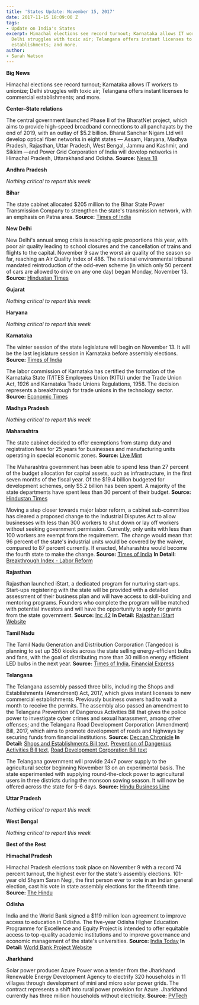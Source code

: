 ```yaml
---
title: 'States Update: November 15, 2017'
date: 2017-11-15 18:09:00 Z
tags:
- Update on India's States
excerpt: Himachal elections see record turnout; Karnataka allows IT workers to unionize;
  Delhi struggles with toxic air; Telangana offers instant licenses to commercial
  establishments; and more.
author:
- Sarah Watson
---
```


**Big News**

Himachal elections see record turnout; Karnataka allows IT workers to unionize; Delhi struggles with toxic air; Telangana offers instant licenses to commercial establishments; and more.

**Center–State relations**

The central government launched Phase II of the BharatNet project, which aims to provide high-speed broadband connections to all panchayats by the end of 2019, with an outlay of $5.2 billion. Bharat Sanchar Nigam Ltd will develop optical fiber networks in eight states — Assam, Haryana, Madhya Pradesh, Rajasthan, Uttar Pradesh, West Bengal, Jammu and Kashmir, and Sikkim —and Power Grid Corporation of India will develop networks in Himachal Pradesh, Uttarakhand and Odisha. **Source:** [News 18](http://www.news18.com/news/tech/government-launches-bharatnet-phase-ii-telcos-give-cheques-to-participate-in-project-1575359.html)

**Andhra Pradesh**

_Nothing critical to report this week_

**Bihar**

The state cabinet allocated $205 million to the Bihar State Power Transmission Company to strengthen the state&#39;s transmission network, with an emphasis on Patna area. **Source:** [Times of India](https://timesofindia.indiatimes.com/city/patna/bihar-cabinet-clears-rs-1100-crore-for-power-distribution-network/articleshow/61551224.cms)

**New Delhi**

New Delhi&#39;s annual smog crisis is reaching epic proportions this year, with poor air quality leading to school closures and the cancellation of trains and flights to the capital. November 9 saw the worst air quality of the season so far, reaching an Air Quality Index of 486. The national environmental tribunal mandated reintroduction of the odd-even scheme (in which only 50 percent of cars are allowed to drive on any one day) began Monday, November 13. **Source:** [Hindustan Times](http://www.hindustantimes.com/delhi-news/delhi-pollution-live-air-quality-deteriorates-as-schools-reopen-govt-to-file-review-petition-on-odd-even/story-Mq6HgVw9iohl2Ad3ZYBaCP.html)

**Gujarat**

_Nothing critical to report this week_

**Haryana**

_Nothing critical to report this week_

**Karnataka**

The winter session of the state legislature will begin on November 13. It will be the last legislature session in Karnataka before assembly elections. **Source:** [Times of India](https://timesofindia.indiatimes.com/city/bengaluru/poll-bound-karnataka-to-see-stormy-winter-session-from-monday/articleshow/61622077.cms)

The labor commission of Karnataka has certified the formation of the Karnataka State IT/ITES Employees Union (KITU) under the Trade Union Act, 1926 and Karnataka Trade Unions Regulations, 1958. The decision represents a breakthrough for trade unions in the technology sector. **Source:** [Economic Times](https://economictimes.indiatimes.com/tech/ites/it-employees-get-nod-to-set-up-trade-union-in-karnataka/articleshow/61568071.cms)

**Madhya Pradesh**

_Nothing critical to report this week_

**Maharashtra**

The state cabinet decided to offer exemptions from stamp duty and registration fees for 25 years for businesses and manufacturing units operating in special economic zones. **Source:** [Live Mint](http://www.livemint.com/Politics/uC84SDu6KbfjQzQ3iKd2QN/Maharashtra-extends-stamp-duty-waiver-for-SEZ-developers.html)

The Maharashtra government has been able to spend less than 27 percent of the budget allocation for capital assets, such as infrastructure, in the first seven months of the fiscal year. Of the $19.4 billion budgeted for development schemes, only $5.2 billion has been spent. A majority of the state departments have spent less than 30 percent of their budget. **Source:** [Hindustan Times](http://www.hindustantimes.com/mumbai-news/slow-place-of-spending-may-hit-maharashtra-s-development-projects/story-XLKKiJp8yBtfowX5hokczJ.html)

Moving a step closer towards major labor reform, a cabinet sub-committee has cleared a proposed change to the Industrial Disputes Act to allow businesses with less than 300 workers to shut down or lay off workers without seeking government permission. Currently, only units with less than 100 workers are exempt from the requirement. The change would mean that 96 percent of the state&#39;s industrial units would be covered by the waiver, compared to 87 percent currently. If enacted, Maharashtra would become the fourth state to make the change. **Source:** [Times of India](https://timesofindia.indiatimes.com/city/mumbai/state-to-make-closure-easier-for-factories/articleshow/61601005.cms) **In Detail:** [Breakthrough Index - Labor Reform](https://www.csis.org/analysis/wadhwaninathan-breakthrough-index-labor-reform)

**Rajasthan**

 Rajasthan launched iStart, a dedicated program for nurturing start-ups. Start-ups registering with the state will be provided with a detailed assessment of their business plan and will have access to skill-building and mentoring programs. Founders who complete the program will be matched with potential investors and will have the opportunity to apply for grants from the state government. **Source:** [Inc 42](https://inc42.com/buzz/rajasthan-government-istart-startups/) **In Detail:** [Rajasthan iStart Website](http://istart.rajasthan.gov.in/pages/program)

**Tamil Nadu**

The Tamil Nadu Generation and Distribution Corporation (Tangedco) is planning to set up 350 kiosks across the state selling energy-efficient bulbs and fans, with the goal of distributing more than 30 million energy efficient LED bulbs in the next year. **Source:** [Times of India](https://timesofindia.indiatimes.com/city/coimbatore/kiosks-to-sell-affordable-energy-efficient-bulbs-fans/articleshow/61600325.cms), [Financial Express](http://www.financialexpress.com/industry/over-3-cr-led-bulbs-to-be-given-in-tamil-nadu-under-ujala-scheme-in-one-year/928019/)

**Telangana**

The Telangana assembly passed three bills, including the Shops and Establishments (Amendment) Act, 2017, which gives instant licenses to new commercial establishments. Previously business owners had to wait a month to receive the permits. The assembly also passed an amendment to the Telangana Prevention of Dangerous Activities Bill that gives the police power to investigate cyber crimes and sexual harassment, among other offenses; and the Telangana Road Development Corporation (Amendment) Bill, 2017, which aims to promote development of roads and highways by securing funds from financial institutions. **Source:** [Deccan Chronicle](http://www.deccanchronicle.com/nation/current-affairs/101117/telangana-adopts-law-on-dangerous-activities.html) **In Detail:** [Shops and Establishments Bill text](http://legislation.telanganalegislature.org.in:9090/Bills/PassedBills/English/Eng_passbill_B_1_11__59_v_1.pdf), [Prevention of Dangerous Activities Bill text](http://legislation.telanganalegislature.org.in:9090/Bills/PassedBills/English/Eng_passbill_B_1_11__54_v_1.pdf), [Road Development Corporation Bill text](http://legislation.telanganalegislature.org.in:9090/Bills/PassedBills/English/Eng_passbill_B_1_11__58_v_1.pdf)

The Telangana government will provide 24x7 power supply to the agricultural sector beginning November 13 on an experimental basis. The state experimented with supplying round-the-clock power to agricultural users in three districts during the monsoon sowing season. It will now be offered across the state for 5-6 days. **Source:** [Hindu Business Line](http://www.thehindubusinessline.com/news/national/telangana-moves-towards-24x7-power-to-farm-sector/article9944150.ece)

**Uttar Pradesh**

_Nothing critical to report this week_

**West Bengal**

_Nothing critical to report this week_

**Best of the Rest**

**Himachal Pradesh**

Himachal Pradesh elections took place on November 9 with a record 74 percent turnout, the highest ever for the state&#39;s assembly elections. 101-year old Shyam Saran Negi, the first person ever to vote in an Indian general election, cast his vote in state assembly elections for the fifteenth  time. **Source:** [The Hindu](http://www.thehindu.com/elections/himachal-pradesh-2017/live-updates-on-himachal-pradesh-assembly-poll-voting/article20008490.ece)

**Odisha**

India and the World Bank signed a $119 million loan agreement to improve access to education in Odisha. The five-year Odisha Higher Education Programme for Excellence and Equity Project is intended to offer equitable access to top-quality academic institutions and to improve governance and economic management of the state&#39;s universities. **Source:** [India Today](http://indiatoday.intoday.in/education/story/india-gets-loan-from-world-bank/1/1084844.html) **In Detail:** [World Bank Project Website](http://projects.worldbank.org/P160331?lang=en)

**Jharkhand**

Solar power producer Azure Power won a tender from the Jharkhand Renewable Energy Development Agency to electrify 320 households in 11 villages through development of mini and micro solar power grids. The contract represents a shift into rural power provision for Azure. Jharkhand currently has three million households without electricity. **Source:** [PVTech](https://www.pv-tech.org/news/azure-power-wins-mini-and-micro-grid-projects-in-jharkhand-india)